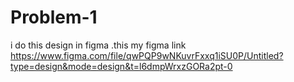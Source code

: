 # Problem-1
i do this design in figma
.this my figma link
https://www.figma.com/file/qwPQP9wNKuvrFxxq1iSU0P/Untitled?type=design&mode=design&t=l6dmpWrxzGORa2pt-0
